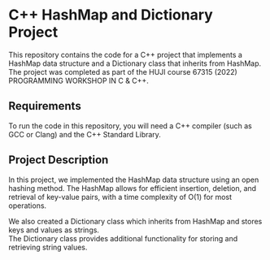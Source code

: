# C++ HashMap and Dictionary Project
This repository contains the code for a C++ project that implements a HashMap data structure and a Dictionary class that inherits from HashMap.  
The project was completed as part of the HUJI course 67315 (2022) PROGRAMMING WORKSHOP IN C & C++.

## Requirements
To run the code in this repository, you will need a C++ compiler (such as GCC or Clang) and the C++ Standard Library.

## Project Description
In this project, we implemented the HashMap data structure using an open hashing method. The HashMap allows for efficient insertion, deletion, and retrieval of key-value pairs, with a time complexity of O(1) for most operations.

We also created a Dictionary class which inherits from HashMap and stores keys and values as strings.  
The Dictionary class provides additional functionality for storing and retrieving string values.
